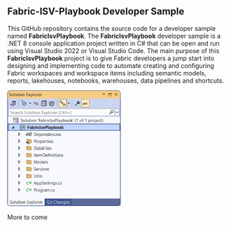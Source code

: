 ## Fabric-ISV-Playbook Developer Sample

This GitHub repository contains the source code for a developer sample
named **FabricIsvPlaybook**. The **FabricIsvPlaybook** developer sample
is a .NET 8 console application project written in C# that can be open
and run using Visual Studio 2022 or Visual Studio Code. The main purpose
of this **FabricIsvPlaybook** project is to give Fabric developers a
jump start into designing and implementing code to automate creating and
configuring Fabric workspaces and workspace items including semantic
models, reports, lakehouses, notebooks, warehouses, data pipelines and
shortcuts.

<img src="./images/media/image1.png"
style="width:2.69657in;height:2.75175in"
alt="A screenshot of a computer Description automatically generated" />

More to come

